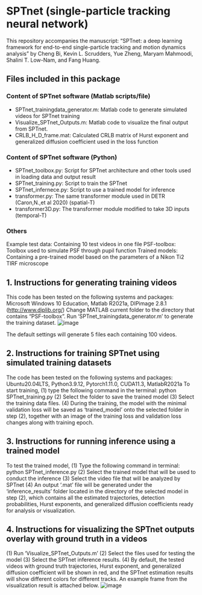 # SPTnet (single-particle tracking neural network)
This repository accompanies the manuscript:
“SPTnet: a deep learning framework for end-to-end single-particle tracking and motion dynamics analysis”
by Cheng Bi, Kevin L. Scrudders, Yue Zheng, Maryam Mahmoodi, Shalini T. Low-Nam, and Fang Huang.


## Files included in this package
### Content of SPTnet software (Matlab scripts/file)
* SPTnet_trainingdata_generator.m: Matlab code to generate simulated videos for SPTnet training
* Visualize_SPTnet_Outputs.m: Matlab code to visualize the final output from SPTnet.
* CRLB_H_D_frame.mat: Calculated CRLB matrix of Hurst exponent and generalized diffusion coefficient used in the loss function

### Content of SPTnet software (Python)
* SPTnet_toolbox.py: Script for SPTnet architecture and other tools used in loading data and output result
* SPTnet_training.py: Script to train the SPTnet
* SPTnet_infernece.py: Script to use a trained model for inference
* transformer.py: The same transformer module used in DETR (Caron,N.,et al 2020) (spatial-T)
* transformer3D.py: The transformer module modified to take 3D inputs (temporal-T)

### Others
Example test data: Containing 10 test videos in one file
PSF-toolbox: Toolbox used to simulate PSF through pupil function
Trained models: Containing a pre-trained model based on the parameters of a Nikon Ti2 TIRF microscope

## 1. Instructions for generating training videos
This code has been tested on the following systems and packages:
Microsoft Windows 10 Education, Matlab R2021a, DIPimage 2.8.1 (http://www.diplib.org/)
Change MATLAB current folder to the directory that contains “PSF-toolbox”.
Run ‘SPTnet_trainingdata_generator.m’ to generate the training dataset.
![image](https://github.com/user-attachments/assets/0d91fba5-65ad-4795-b75d-bcf09ece50b6)

The default settings will generate 5 files each containing 100 videos.

## 2. Instructions for training SPTnet using simulated training datasets
The code has been tested on the following systems and packages:
Ubuntu20.04LTS, Python3.9.12, Pytorch1.11.0, CUDA11.3, MatlabR2021a
To start training,
(1) type the following command in the terminal: python SPTnet_training.py
(2) Select the folder to save the trained model
(3) Select the training data files.
(4) During the training, the model with the minimal validation loss will be saved as ‘trained_model’ onto the selected folder in step (2), together with an image of the training loss and validation loss changes along with training epoch.

## 3. Instructions for running inference using a trained model
To test the trained model,
(1) Type the following command in terminal: python SPTnet_inference.py
(2) Select the trained model that will be used to conduct the inference
(3) Select the video file that will be analyzed by SPTnet
(4) An output ‘.mat’ file will be generated under the ‘inference_results’ folder located in the directory of the selected model in step (2), which contains all the estimated trajectories, detection probabilities, Hurst exponents, and generalized diffusion coefficients ready for analysis or visualization.

## 4. Instructions for visualizing the SPTnet outputs overlay with ground truth in a videos
(1) Run ‘Visualize_SPTnet_Outputs.m’
(2) Select the files used for testing the model
(3) Select the SPTnet inference results.
(4) By default, the tested videos with ground truth trajectories, Hurst exponent, and generalized diffusion coefficient will be shown in red, and the SPTnet estimation results will show different colors for different tracks. An example frame from the visualization result is attached below.
![image](https://github.com/user-attachments/assets/76d0af8e-cc4e-4d85-b89c-32b7d4b9bf22)

